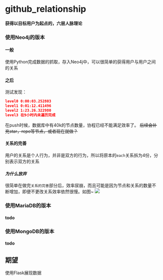 # github_relationship
**获得以目标用户为起点的，六层人脉理论**

### 使用Neo4j的版本

#### 一般
使用Python完成数据的抓取，存入Neo4j中，可以很简单的获得用户与用户之间的关系

#### 之后

测试发现：
```json
level0 0:00:03.252803
level1 0:01:12.411496
level2 1:23.26.322980
level3 在9小时内未遍历完成
```
在push时候，数据库中有40k的节点数量，协程已经不能满足效率了。
~~后续会补充star，repo等节点，或者现在就做？~~

#### 关系的完善
用户的关系是个人行为，并非是双方的行为，所以将原本的```each```关系拆为4份，分别表示双方的关系

#### *为什么放弃*
很简单在做完```关系的完善```部分后，效率尿崩，而且可能是因为节点和关系的数量不断增加，即便不更改关系效率依然很慢。如图~
![](http://p1.bqimg.com/567571/57dada0593f34ad0.png)


### 使用MariaDB的版本
#### todo

### 使用MongoDB的版本
#### todo

## 期望
使用Flask展现数据

